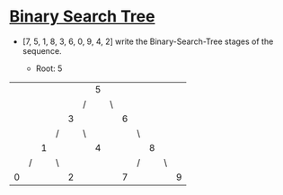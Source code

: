 # [Binary Search Tree](https://app.patika.dev/courses/veri-yapilari-ve-algoritmalar/binary-search-tree-proje)

- [7, 5, 1, 8, 3, 6, 0, 9, 4, 2] write the Binary-Search-Tree stages of the sequence.

  - Root: 5
  
|  |  |  |  |  |  |  |  |  |  |  |  |  |
|--|--|--|--|--|--|--|--|--|--|--|--|--|
|  |  |  |  |  |  | 5|  |  |  |  |  |  | 
|  |  |  |  |  | /|  |\ |  |  |  |  |  |
|  |  |  |  | 3|  |  |  |6 |  |  |  |  |
|  |  |  | /|  |\ |  |  |  |\ |  |  |  |
|  |  | 1|  |  |  |4 |  |  |  |8 |  |  |
|  | /|  |\ |  |  |  |  |  |/ |  |\ |  |
| 0|  |  |  |2 |  |  |  |7 |  |  |  |9 |
